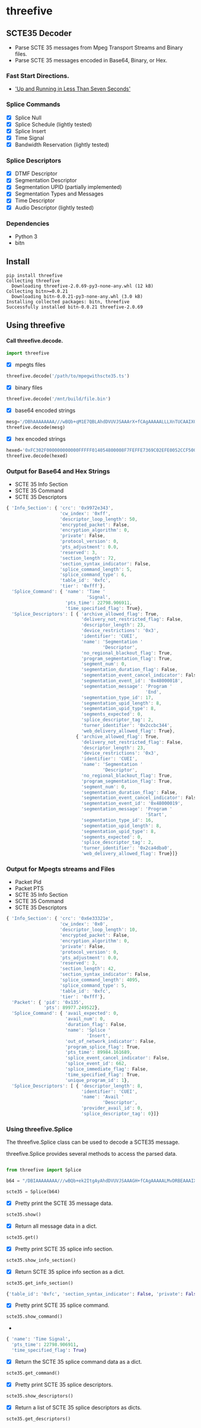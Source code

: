 # threefive
## SCTE35 Decoder
*  Parse SCTE 35 messages from Mpeg Transport Streams and Binary files. 
*  Parse SCTE 35 messages encoded in Base64, Binary, or Hex. 

### Fast Start Directions.
*  ['Up and Running in Less Than Seven Seconds'](https://github.com/futzu/SCTE35-threefive/blob/master/FastStart.md) 

###  Splice Commands 
- [x] Splice Null  
- [x] Splice Schedule  (lightly tested)
- [x] Splice Insert 
- [x] Time Signal 
- [x] Bandwidth Reservation  (lightly tested)
###  Splice Descriptors 
- [x]  DTMF Descriptor 
- [x]  Segmentation Descriptor
- [x]  Segmentation UPID  (partially implemented)
- [x]  Segmentation Types and Messages 
- [x]  Time Descriptor 
- [x]  Audio Descriptor (lightly tested)

###  Dependencies 
*  Python 3
*  bitn

##  Install 
```
pip install threefive
Collecting threefive
  Downloading threefive-2.0.69-py3-none-any.whl (12 kB)
Collecting bitn>=0.0.21
  Downloading bitn-0.0.21-py3-none-any.whl (3.0 kB)
Installing collected packages: bitn, threefive
Successfully installed bitn-0.0.21 threefive-2.0.69

```
##  Using threefive  

#### Call threefive.decode.

 ```python
import threefive
```
- [x]  mpegts files
```python
threefive.decode('/path/to/mpegwithscte35.ts') 
```
- [x]  binary files
```python
threefive.decode('/mnt/build/file.bin')
```
- [x]  base64 encoded strings
```python
mesg='/DBhAAAAAAAA///wBQb+qM1E7QBLAhdDVUVJSAAArX+fCAgAAAAALLLXnTUCAAIXQ1VFSUg/nwgIAAAAACyy150RAAACF0NVRUlIAAAnf58ICAAAAAAsstezEAAAihiGnw=='
threefive.decode(mesg)
```
- [x]  hex encoded strings
```python
hexed='0xFC302F000000000000FFFFF014054800008F7FEFFE7369C02EFE0052CCF500000000000A0008435545490000013562DBA30A'
threefive.decode(hexed)
```

### Output for Base64 and Hex Strings
*  SCTE 35 Info Section
*  SCTE 35 Command
*  SCTE 35 Descriptors

```js
{ 'Info_Section': { 'crc': '0x9972e343',
                    'cw_index': '0xff',
                    'descriptor_loop_length': 50,
                    'encrypted_packet': False,
                    'encryption_algorithm': 0,
                    'private': False,
                    'protocol_version': 0,
                    'pts_adjustment': 0.0,
                    'reserved': 3,
                    'section_length': 72,
                    'section_syntax_indicator': False,
                    'splice_command_length': 5,
                    'splice_command_type': 6,
                    'table_id': '0xfc',
                    'tier': '0xfff'},
  'Splice_Command': { 'name': 'Time '
                              'Signal',
                      'pts_time': 22798.906911,
                      'time_specified_flag': True},
  'Splice_Descriptors': [ { 'archive_allowed_flag': True,
                            'delivery_not_restricted_flag': False,
                            'descriptor_length': 23,
                            'device_restrictions': '0x3',
                            'identifier': 'CUEI',
                            'name': 'Segmentation '
                                    'Descriptor',
                            'no_regional_blackout_flag': True,
                            'program_segmentation_flag': True,
                            'segment_num': 0,
                            'segmentation_duration_flag': False,
                            'segmentation_event_cancel_indicator': False,
                            'segmentation_event_id': '0x48000018',
                            'segmentation_message': 'Program '
                                                    'End',
                            'segmentation_type_id': 17,
                            'segmentation_upid_length': 8,
                            'segmentation_upid_type': 8,
                            'segments_expected': 0,
                            'splice_descriptor_tag': 2,
                            'turner_identifier': '0x2ccbc344',
                            'web_delivery_allowed_flag': True},
                          { 'archive_allowed_flag': True,
                            'delivery_not_restricted_flag': False,
                            'descriptor_length': 23,
                            'device_restrictions': '0x3',
                            'identifier': 'CUEI',
                            'name': 'Segmentation '
                                    'Descriptor',
                            'no_regional_blackout_flag': True,
                            'program_segmentation_flag': True,
                            'segment_num': 0,
                            'segmentation_duration_flag': False,
                            'segmentation_event_cancel_indicator': False,
                            'segmentation_event_id': '0x48000019',
                            'segmentation_message': 'Program '
                                                    'Start',
                            'segmentation_type_id': 16,
                            'segmentation_upid_length': 8,
                            'segmentation_upid_type': 8,
                            'segments_expected': 0,
                            'splice_descriptor_tag': 2,
                            'turner_identifier': '0x2ca4dba0',
                            'web_delivery_allowed_flag': True}]}

```
### Output for Mpegts streams and Files
*  Packet Pid
*  Packet PTS
*  SCTE 35 Info Section
*  SCTE 35 Command
*  SCTE 35 Descriptors

```js
{ 'Info_Section': { 'crc': '0x6e33321e',
                    'cw_index': '0x0',
                    'descriptor_loop_length': 10,
                    'encrypted_packet': False,
                    'encryption_algorithm': 0,
                    'private': False,
                    'protocol_version': 0,
                    'pts_adjustment': 0.0,
                    'reserved': 3,
                    'section_length': 42,
                    'section_syntax_indicator': False,
                    'splice_command_length': 4095,
                    'splice_command_type': 5,
                    'table_id': '0xfc',
                    'tier': '0xfff'},
  'Packet': { 'pid': '0x135',
              'pts': 89977.249522},
  'Splice_Command': { 'avail_expected': 0,
                      'avail_num': 0,
                      'duration_flag': False,
                      'name': 'Splice '
                              'Insert',
                      'out_of_network_indicator': False,
                      'program_splice_flag': True,
                      'pts_time': 89984.161689,
                      'splice_event_cancel_indicator': False,
                      'splice_event_id': 662,
                      'splice_immediate_flag': False,
                      'time_specified_flag': True,
                      'unique_program_id': 1},
  'Splice_Descriptors': [ { 'descriptor_length': 8,
                            'identifier': 'CUEI',
                            'name': 'Avail '
                                    'Descriptor',
                            'provider_avail_id': 0,
                            'splice_descriptor_tag': 0}]}
```

###  Using threefive.Splice

The threefive.Splice class can be used to decode a SCTE35 message. 

threefive.Splice provides several methods to access the parsed data.

```python

from threefive import Splice

b64 = "/DBIAAAAAAAA///wBQb+ek2ItgAyAhdDVUVJSAAAGH+fCAgAAAAALMvDRBEAAAIXQ1VFSUgAABl/nwgIAAAAACyk26AQAACZcuND"

scte35 = Splice(b64)

````
- [x] Pretty print the SCTE 35 message data.
```python
scte35.show()
```
- [x] Return all message data in a dict.
```python
scte35.get()
```
- [x] Pretty print SCTE 35 splice info section.
```python
scte35.show_info_section()
```
- [x] Return SCTE 35 splice info section as a dict.
```python
scte35.get_info_section()

{'table_id': '0xfc', 'section_syntax_indicator': False, 'private': False, 'reserved': 3, 'section_length': 72, 'protocol_version': 0, 'encrypted_packet': False, 'encryption_algorithm': 0, 'pts_adjustment': 0.0, 'cw_index': '0xff', 'tier': '0xfff', 'splice_command_length': 5, 'splice_command_type': 6, 'descriptor_loop_length': 50, 'crc': '0x9972e343'}

```        
- [x] Pretty print SCTE 35 splice command.
```python
scte35.show_command()
```
* 
```python
{ 'name': 'Time Signal',
  'pts_time': 22798.906911,
  'time_specified_flag': True}
```
- [x] Return the SCTE 35 splice command data as a dict.
```python
scte35.get_command()
```     
- [x] Pretty print SCTE 35 splice descriptors.
```python
scte35.show_descriptors()
```    
- [x] Return a list of SCTE 35 splice descriptors as dicts.
```python
scte35.get_descriptors()
```      
